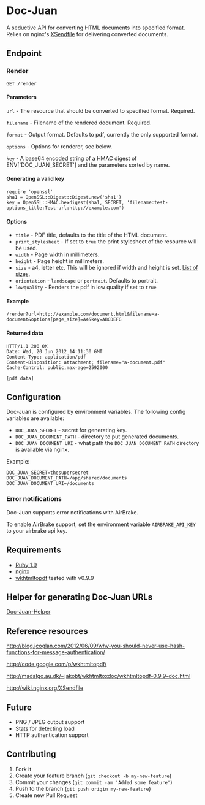 Doc-Juan
=======

A seductive API for converting HTML documents into specified format. Relies on nginx's [XSendfile](http://wiki.nginx.org/XSendfile) for delivering converted documents.

## Endpoint

### Render

	GET /render
	
#### Parameters
		
`url` - The resource that should be converted to specified format. Required.

`filename` - Filename of the rendered document. Required.

`format` - Output format. Defaults to pdf, currently the only supported format.

`options` - Options for renderer, see below.

`key` - A base64 encoded string of a HMAC digest of ENV['DOC_JUAN_SECRET'] and the parameters sorted by name.

#### Generating a valid key

    require 'openssl'
    sha1 = OpenSSL::Digest::Digest.new('sha1')
    key = OpenSSL::HMAC.hexdigest(sha1, SECRET, 'filename:test-options_title:Test-url:http://example.com')

#### Options

* `title` - PDF title, defaults to the title of the HTML document.
* `print_stylesheet` - If set to `true` the print stylesheet of the resource will be used.
* `width` - Page width in millimeters.
* `height` - Page height in millimeters.
* `size` - a4, letter etc. This will be ignored if width and height is set. [List of sizes](http://stackoverflow.com/questions/6394905/wkhtmltopdf-what-paper-sizes-are-valid).
* `orientation` - `landscape` or `portrait`. Defaults to portrait.
* `lowquality` - Renders the pdf in low quality if set to `true`
	
#### Example
	
	/render?url=http://example.com/document.html&filename=a-document&options[page_size]=A4&key=ABCDEFG
	
#### Returned data

	HTTP/1.1 200 OK
	Date: Wed, 20 Jun 2012 14:11:30 GMT
	Content-Type: application/pdf
	Content-Disposition: attachment; filename="a-document.pdf"
	Cache-Control: public,max-age=2592000
	
	[pdf data]	
	
## Configuration

Doc-Juan is configured by environment variables. The following config variables are available:

* `DOC_JUAN_SECRET` - secret for generating key.
* `DOC_JUAN_DOCUMENT_PATH` - directory to put generated documents.
* `DOC_JUAN_DOCUMENT_URI` - what path the `DOC_JUAN_DOCUMENT_PATH` directory is available via nginx.

Example:
	
	DOC_JUAN_SECRET=thesupersecret
	DOC_JUAN_DOCUMENT_PATH=/app/shared/documents
	DOC_JUAN_DOCUMENT_URI=/documents
	
### Error notifications

Doc-Juan supports error notifications with AirBrake.

To enable AirBrake support, set the environment variable `AIRBRAKE_API_KEY` to your airbrake api key.

## Requirements

* [Ruby 1.9](http://www.ruby-lang.org)
* [nginx](http://nginx.org)
* [wkhtmltopdf](http://code.google.com/p/wkhtmltopdf/) tested with v0.9.9

## Helper for generating Doc-Juan URLs

[Doc-Juan-Helper](https://github.com/Oktavilla/Doc-Juan-Helper)

## Reference resources

http://blog.jcoglan.com/2012/06/09/why-you-should-never-use-hash-functions-for-message-authentication/

http://code.google.com/p/wkhtmltopdf/

http://madalgo.au.dk/~jakobt/wkhtmltoxdoc/wkhtmltopdf-0.9.9-doc.html

http://wiki.nginx.org/XSendfile

## Future

* PNG / JPEG output support
* Stats for detecting load
* HTTP authentication support

## Contributing

1. Fork it
2. Create your feature branch (`git checkout -b my-new-feature`)
3. Commit your changes (`git commit -am 'Added some feature'`)
4. Push to the branch (`git push origin my-new-feature`)
5. Create new Pull Request
